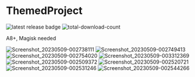 # ThemedProject
![latest release badge](https://img.shields.io/github/v/release/Osanosa/ThemedProject?sort=semver)
![total-download-count](https://img.shields.io/github/downloads/Osanosa/ThemedProject/total?color=brightgreen)

A8+, Magisk needed

<p align="center">

![Screenshot_20230509-002738111](https://user-images.githubusercontent.com/80209416/236940526-752c22a2-936d-4a4d-9f03-ed01345b2217.jpg)
![Screenshot_20230509-002749413](https://user-images.githubusercontent.com/80209416/236940530-598603ea-0b8c-4ec6-8a99-02fd5bb8008c.jpg)
![Screenshot_20230509-002754020](https://user-images.githubusercontent.com/80209416/236940531-2be2d446-ae46-4d7e-b452-941f6d17fdd7.jpg)
![Screenshot_20230509-003312369](https://user-images.githubusercontent.com/80209416/236940532-d8a4e334-6aaf-4fe6-9b8e-3c8f0a30f59d.jpg)
![Screenshot_20230509-002509372](https://user-images.githubusercontent.com/80209416/236940533-28376b1a-5b31-4d0b-8b44-376da9f38b87.jpg)
![Screenshot_20230509-002520721](https://user-images.githubusercontent.com/80209416/236940535-e9febd98-20a5-4662-be07-e675b73f4a60.jpg)
![Screenshot_20230509-002531246](https://user-images.githubusercontent.com/80209416/236940538-35b0b782-86cc-4a19-bc82-b3de2ef46b1c.jpg)
![Screenshot_20230509-002544266](https://user-images.githubusercontent.com/80209416/236940540-c39433c1-4f02-43b8-aa14-5b4e8fc04a0a.jpg)


</p>
